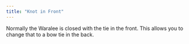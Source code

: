 ```yaml
---
title: "Knot in Front"
---
```


Normally the Waralee is closed with the tie in the front. This allows you to change that to a bow tie in the back.